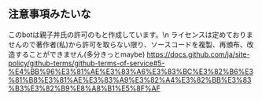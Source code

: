 ## 注意事項みたいな
このbotは親子丼氏の許可のもと作成しています。\n
ライセンスは定めておりませんので著作者(私)から許可を取らない限り、ソースコードを複製、再頒布、改造することができません(多分きっとmaybe)
https://docs.github.com/ja/site-policy/github-terms/github-terms-of-service#5-%E4%BB%96%E3%81%AE%E3%83%A6%E3%83%BC%E3%82%B6%E3%81%B8%E3%81%AE%E3%83%A9%E3%82%A4%E3%82%BB%E3%83%B3%E3%82%B9%E8%A8%B1%E5%8F%AF
